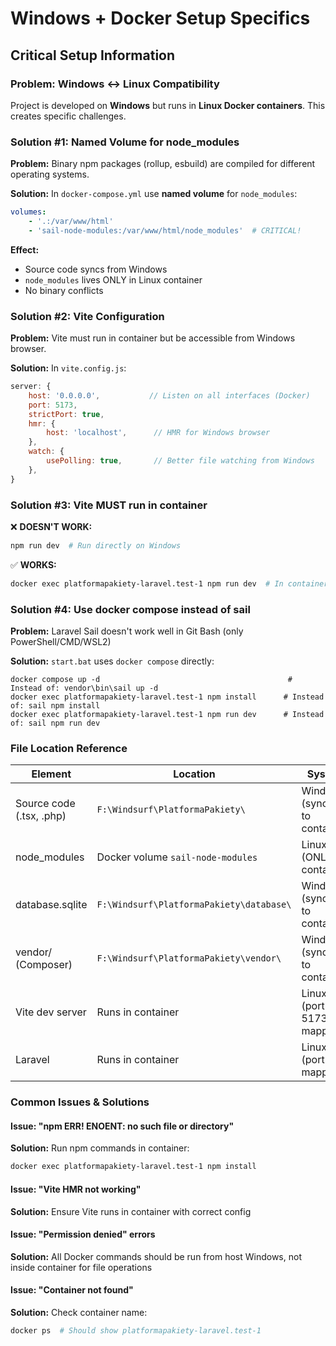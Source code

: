 # Windows + Docker Setup Specifics

## Critical Setup Information

### Problem: Windows ↔ Linux Compatibility
Project is developed on **Windows** but runs in **Linux Docker containers**. This creates specific challenges.

### Solution #1: Named Volume for node_modules
**Problem:** Binary npm packages (rollup, esbuild) are compiled for different operating systems.

**Solution:** In `docker-compose.yml` use **named volume** for `node_modules`:
```yaml
volumes:
    - '.:/var/www/html'
    - 'sail-node-modules:/var/www/html/node_modules'  # CRITICAL!
```

**Effect:**
- Source code syncs from Windows
- `node_modules` lives ONLY in Linux container
- No binary conflicts

### Solution #2: Vite Configuration
**Problem:** Vite must run in container but be accessible from Windows browser.

**Solution:** In `vite.config.js`:
```javascript
server: {
    host: '0.0.0.0',           // Listen on all interfaces (Docker)
    port: 5173,
    strictPort: true,
    hmr: {
        host: 'localhost',      // HMR for Windows browser
    },
    watch: {
        usePolling: true,       // Better file watching from Windows
    },
}
```

### Solution #3: Vite MUST run in container
❌ **DOESN'T WORK:**
```bash
npm run dev  # Run directly on Windows
```

✅ **WORKS:**
```bash
docker exec platformapakiety-laravel.test-1 npm run dev  # In container
```

### Solution #4: Use docker compose instead of sail
**Problem:** Laravel Sail doesn't work well in Git Bash (only PowerShell/CMD/WSL2)

**Solution:** `start.bat` uses `docker compose` directly:
```batch
docker compose up -d                                          # Instead of: vendor\bin\sail up -d
docker exec platformapakiety-laravel.test-1 npm install      # Instead of: sail npm install
docker exec platformapakiety-laravel.test-1 npm run dev      # Instead of: sail npm run dev
```

### File Location Reference
| Element | Location | System |
|---------|----------|--------|
| Source code (.tsx, .php) | `F:\Windsurf\PlatformaPakiety\` | Windows (synced to container) |
| node_modules | Docker volume `sail-node-modules` | Linux (ONLY in container) |
| database.sqlite | `F:\Windsurf\PlatformaPakiety\database\` | Windows (synced to container) |
| vendor/ (Composer) | `F:\Windsurf\PlatformaPakiety\vendor\` | Windows (synced to container) |
| Vite dev server | Runs in container | Linux (port 5173 mapped) |
| Laravel | Runs in container | Linux (port 80 mapped) |

### Common Issues & Solutions

#### Issue: "npm ERR! ENOENT: no such file or directory"
**Solution:** Run npm commands in container:
```bash
docker exec platformapakiety-laravel.test-1 npm install
```

#### Issue: "Vite HMR not working"
**Solution:** Ensure Vite runs in container with correct config

#### Issue: "Permission denied" errors
**Solution:** All Docker commands should be run from host Windows, not inside container for file operations

#### Issue: "Container not found"
**Solution:** Check container name:
```bash
docker ps  # Should show platformapakiety-laravel.test-1
```